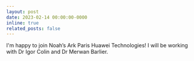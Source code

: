 ```yaml
---
layout: post
date: 2023-02-14 00:00:00-0000
inline: true
related_posts: false
---
```


I'm happy to join Noah’s Ark Paris Huawei Technologies! I will be working with Dr Igor Colin and Dr Merwan Barlier.